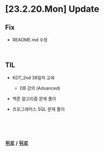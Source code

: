 # [23.2.20.Mon] Update

## Fix
* README.md 수정


<br>

## TIL
* KDT_2nd 38일차 교육
  * DB 강의 (Advanced)

* 백준 알고리즘 문제 풀이

* 프로그래머스 SQL 문제 풀이



  


<br>

<br>

<br>

### [위로](#23220mon-update) / [뒤로](/Update/README.md/#update)